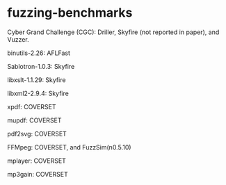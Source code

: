 # fuzzing-benchmarks

Cyber Grand Challenge (CGC): Driller, Skyfire (not reported in paper), and Vuzzer.

binutils-2.26: AFLFast

Sablotron-1.0.3: Skyfire

libxslt-1.1.29: Skyfire

libxml2-2.9.4: Skyfire

xpdf: COVERSET

mupdf: COVERSET

pdf2svg: COVERSET

FFMpeg: COVERSET, and FuzzSim(n0.5.10)

mplayer: COVERSET

mp3gain: COVERSET
